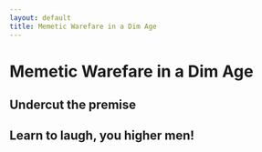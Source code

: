 ```yaml
---
layout: default
title: Memetic Warefare in a Dim Age
---
```


# Memetic Warefare in a Dim Age

## Undercut the premise

## Learn to laugh, you higher men!


